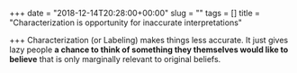 +++
date = "2018-12-14T20:28:00+00:00"
slug = ""
tags = []
title = "Characterization is opportunity for inaccurate interpretations"

+++
Characterization (or Labeling) makes things less accurate. It just gives lazy people **a chance to think of something they themselves would like to believe** that is only marginally relevant to original beliefs.